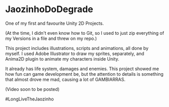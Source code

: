 # JaozinhoDoDegrade

One of my first and favourite Unity 2D Projects.

(At the time, I didn't even know how to Git, so I used to just zip everything of my Versions in a file and threw on my repo.)

This project includes illustrations, scripts and animations, all done by myself.
I used Adobe Illustrator to draw my sprites, separately, and Anima2D plugin to animate my characters inside Unity.

It already has life system, damages and enemies. This project showed me how fun can game development be, but the attention to details is something that almost drove me mad, causing a lot of GAMBIARRAS.

(Video soon to be posted)

#LongLiveTheJaozinho
